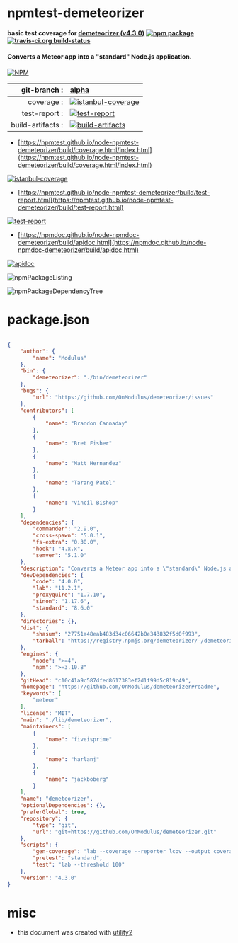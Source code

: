 # npmtest-demeteorizer

#### basic test coverage for  [demeteorizer (v4.3.0)](https://github.com/OnModulus/demeteorizer#readme)  [![npm package](https://img.shields.io/npm/v/npmtest-demeteorizer.svg?style=flat-square)](https://www.npmjs.org/package/npmtest-demeteorizer) [![travis-ci.org build-status](https://api.travis-ci.org/npmtest/node-npmtest-demeteorizer.svg)](https://travis-ci.org/npmtest/node-npmtest-demeteorizer)

#### Converts a Meteor app into a "standard" Node.js application.

[![NPM](https://nodei.co/npm/demeteorizer.png?downloads=true&downloadRank=true&stars=true)](https://www.npmjs.com/package/demeteorizer)

| git-branch : | [alpha](https://github.com/npmtest/node-npmtest-demeteorizer/tree/alpha)|
|--:|:--|
| coverage : | [![istanbul-coverage](https://npmtest.github.io/node-npmtest-demeteorizer/build/coverage.badge.svg)](https://npmtest.github.io/node-npmtest-demeteorizer/build/coverage.html/index.html)|
| test-report : | [![test-report](https://npmtest.github.io/node-npmtest-demeteorizer/build/test-report.badge.svg)](https://npmtest.github.io/node-npmtest-demeteorizer/build/test-report.html)|
| build-artifacts : | [![build-artifacts](https://npmtest.github.io/node-npmtest-demeteorizer/glyphicons_144_folder_open.png)](https://github.com/npmtest/node-npmtest-demeteorizer/tree/gh-pages/build)|

- [https://npmtest.github.io/node-npmtest-demeteorizer/build/coverage.html/index.html](https://npmtest.github.io/node-npmtest-demeteorizer/build/coverage.html/index.html)

[![istanbul-coverage](https://npmtest.github.io/node-npmtest-demeteorizer/build/screenCapture.buildCi.browser.%252Ftmp%252Fbuild%252Fcoverage.lib.html.png)](https://npmtest.github.io/node-npmtest-demeteorizer/build/coverage.html/index.html)

- [https://npmtest.github.io/node-npmtest-demeteorizer/build/test-report.html](https://npmtest.github.io/node-npmtest-demeteorizer/build/test-report.html)

[![test-report](https://npmtest.github.io/node-npmtest-demeteorizer/build/screenCapture.buildCi.browser.%252Ftmp%252Fbuild%252Ftest-report.html.png)](https://npmtest.github.io/node-npmtest-demeteorizer/build/test-report.html)

- [https://npmdoc.github.io/node-npmdoc-demeteorizer/build/apidoc.html](https://npmdoc.github.io/node-npmdoc-demeteorizer/build/apidoc.html)

[![apidoc](https://npmdoc.github.io/node-npmdoc-demeteorizer/build/screenCapture.buildCi.browser.%252Ftmp%252Fbuild%252Fapidoc.html.png)](https://npmdoc.github.io/node-npmdoc-demeteorizer/build/apidoc.html)

![npmPackageListing](https://npmtest.github.io/node-npmtest-demeteorizer/build/screenCapture.npmPackageListing.svg)

![npmPackageDependencyTree](https://npmtest.github.io/node-npmtest-demeteorizer/build/screenCapture.npmPackageDependencyTree.svg)



# package.json

```json

{
    "author": {
        "name": "Modulus"
    },
    "bin": {
        "demeteorizer": "./bin/demeteorizer"
    },
    "bugs": {
        "url": "https://github.com/OnModulus/demeteorizer/issues"
    },
    "contributors": [
        {
            "name": "Brandon Cannaday"
        },
        {
            "name": "Bret Fisher"
        },
        {
            "name": "Matt Hernandez"
        },
        {
            "name": "Tarang Patel"
        },
        {
            "name": "Vincil Bishop"
        }
    ],
    "dependencies": {
        "commander": "2.9.0",
        "cross-spawn": "5.0.1",
        "fs-extra": "0.30.0",
        "hoek": "4.x.x",
        "semver": "5.1.0"
    },
    "description": "Converts a Meteor app into a \"standard\" Node.js application.",
    "devDependencies": {
        "code": "4.0.0",
        "lab": "11.2.1",
        "proxyquire": "1.7.10",
        "sinon": "1.17.6",
        "standard": "8.6.0"
    },
    "directories": {},
    "dist": {
        "shasum": "27751a48eab483d34c06642b0e343832f5d0f993",
        "tarball": "https://registry.npmjs.org/demeteorizer/-/demeteorizer-4.3.0.tgz"
    },
    "engines": {
        "node": ">=4",
        "npm": ">=3.10.8"
    },
    "gitHead": "c10c41a9c587dfed8617383ef2d1f99d5c819c49",
    "homepage": "https://github.com/OnModulus/demeteorizer#readme",
    "keywords": [
        "meteor"
    ],
    "license": "MIT",
    "main": "./lib/demeteorizer",
    "maintainers": [
        {
            "name": "fiveisprime"
        },
        {
            "name": "harlanj"
        },
        {
            "name": "jackboberg"
        }
    ],
    "name": "demeteorizer",
    "optionalDependencies": {},
    "preferGlobal": true,
    "repository": {
        "type": "git",
        "url": "git+https://github.com/OnModulus/demeteorizer.git"
    },
    "scripts": {
        "gen-coverage": "lab --coverage --reporter lcov --output coverage/lcov.info",
        "pretest": "standard",
        "test": "lab --threshold 100"
    },
    "version": "4.3.0"
}
```



# misc
- this document was created with [utility2](https://github.com/kaizhu256/node-utility2)
